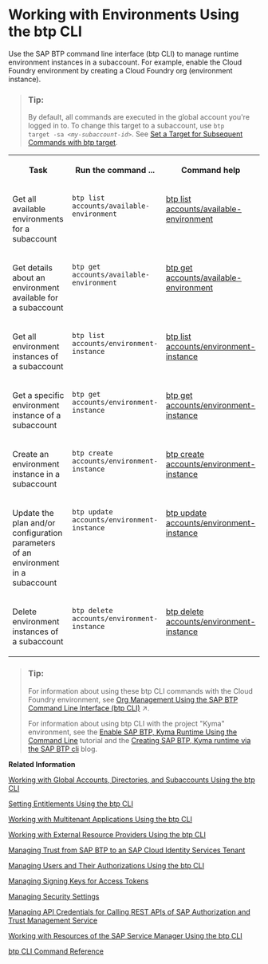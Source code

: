 <!-- loio48db1553eb18451e8f71fc56d99ede71 -->

# Working with Environments Using the btp CLI

Use the SAP BTP command line interface \(btp CLI\) to manage runtime environment instances in a subaccount. For example, enable the Cloud Foundry environment by creating a Cloud Foundry org \(environment instance\).

> ### Tip:  
> By default, all commands are executed in the global account you're logged in to. To change this target to a subaccount, use <code>btp target -sa <i class="varname">&lt;my-subaccount-id&gt;</i></code>. See [Set a Target for Subsequent Commands with btp target](set-a-target-for-subsequent-commands-with-btp-target-720645a.md).


<table>
<tr>
<th valign="top">

Task

</th>
<th valign="top">

Run the command ...

</th>
<th valign="top">

Command help

</th>
</tr>
<tr>
<td valign="top">

Get all available environments for a subaccount

</td>
<td valign="top">

`btp list accounts/available-environment`

</td>
<td valign="top">

[btp list accounts/available-environment](https://help.sap.com/docs/BTP/btp-cli/btp-list-accounts-available-environment.html)

</td>
</tr>
<tr>
<td valign="top">

Get details about an environment available for a subaccount

</td>
<td valign="top">

`btp get accounts/available-environment`

</td>
<td valign="top">

[btp get accounts/available-environment](https://help.sap.com/docs/BTP/btp-cli/btp-get-accounts-available-environment.html)

</td>
</tr>
<tr>
<td valign="top">

Get all environment instances of a subaccount

</td>
<td valign="top">

`btp list accounts/environment-instance`

</td>
<td valign="top">

[btp list accounts/environment-instance](https://help.sap.com/docs/BTP/btp-cli/btp-list-accounts-environment-instance.html)

</td>
</tr>
<tr>
<td valign="top">

Get a specific environment instance of a subaccount

</td>
<td valign="top">

`btp get accounts/environment-instance`

</td>
<td valign="top">

[btp get accounts/environment-instance](https://help.sap.com/docs/BTP/btp-cli/btp-get-accounts-environment-instance.html)

</td>
</tr>
<tr>
<td valign="top">

Create an environment instance in a subaccount

</td>
<td valign="top">

`btp create accounts/environment-instance`

</td>
<td valign="top">

[btp create accounts/environment-instance](https://help.sap.com/docs/BTP/btp-cli/btp-create-accounts-environment-instance.html)

</td>
</tr>
<tr>
<td valign="top">

Update the plan and/or configuration parameters of an environment in a subaccount

</td>
<td valign="top">

`btp update accounts/environment-instance`

</td>
<td valign="top">

[btp update accounts/environment-instance](https://help.sap.com/docs/BTP/btp-cli/btp-update-accounts-environment-instance.html)

</td>
</tr>
<tr>
<td valign="top">

Delete environment instances of a subaccount

</td>
<td valign="top">

`btp delete accounts/environment-instance`

</td>
<td valign="top">

[btp delete accounts/environment-instance](https://help.sap.com/docs/BTP/btp-cli/btp-delete-accounts-environment-instance.html)

</td>
</tr>
</table>

> ### Tip:  
> For information about using these btp CLI commands with the Cloud Foundry environment, see [Org Management Using the SAP BTP Command Line Interface (btp CLI)](https://help.sap.com/viewer/65de2977205c403bbc107264b8eccf4b/Cloud/en-US/aee40e1afa56445a9bd57c2621d6eaaa.html "The Cloud Foundry environment allows you to create polyglot cloud applications in Cloud Foundry. To manage the lifecycle of an org in the Cloud Foundry environment, use the accounts/environment-instance command in the btp CLI.") :arrow_upper_right:.
> 
> For information about using btp CLI with the project "Kyma" environment, see the [Enable SAP BTP, Kyma Runtime Using the Command Line](https://developers.sap.com/tutorials/btp-cli-setup-kyma-cluster.html) tutorial and the [Creating SAP BTP, Kyma runtime via the SAP BTP cli](https://community.sap.com/t5/technology-blogs-by-sap/creating-sap-btp-kyma-runtime-via-the-sap-btp-cli/ba-p/13526069) blog.

**Related Information**  


[Working with Global Accounts, Directories, and Subaccounts Using the btp CLI](working-with-global-accounts-directories-and-subaccounts-using-the-btp-cli-85a683e.md "Use the SAP BTP command line interface (btp CLI) to manage operations with global accounts, directories, and subaccounts.")

[Setting Entitlements Using the btp CLI](setting-entitlements-using-the-btp-cli-5af849c.md "Use the SAP BTP command line interface (btp CLI) to set entitlements to define the functionality or permissions available for users of global accounts, directories, and subaccounts.")

[Working with Multitenant Applications Using the btp CLI](working-with-multitenant-applications-using-the-btp-cli-c1b0fcc.md "Use the SAP BTP command line interface (btp CLI) to manage the multitenant applications to which a subaccount is entitled to subscribe.")

[Working with External Resource Providers Using the btp CLI](working-with-external-resource-providers-using-the-btp-cli-48d7688.md "Use the SAP BTP command line interface (btp CLI) to get details, or to create or delete resource provider instances in a global account.")

[Managing Trust from SAP BTP to an SAP Cloud Identity Services Tenant](managing-trust-from-sap-btp-to-an-sap-cloud-identity-services-tenant-6140107.md "SAP BTP supports identity federation. Its concept is to reuse the user bases of identity providers. To use a custom identity provider, your global account or subaccount in SAP BTP must have a trust relationship to the identity provider you want to use.")

[Managing Users and Their Authorizations Using the btp CLI](managing-users-and-their-authorizations-using-the-btp-cli-94bb593.md "User authorizations are managed by assigning role collections to users (for example, Subaccount Administrator). Use the SAP BTP command-line interface (btp CLI) to manage roles and role collections, and to assign role collections to users.")

[Managing Signing Keys for Access Tokens](managing-signing-keys-for-access-tokens-dfca1d3.md "Use the SAP BTP command line interface (btp CLI) to manage signing keys for access tokens in the subaccount.")

[Managing Security Settings](managing-security-settings-168dd75.md "Use the SAP BTP command line interface (btp CLI) to display and update the security settings for the subaccount.")

[Managing API Credentials for Calling REST APIs of SAP Authorization and Trust Management Service](managing-api-credentials-for-calling-rest-apis-of-sap-authorization-and-trust-manag-ce43eb5.md "Use the SAP BTP command line interface (btp CLI) to manage API credentials, which enable you to access the REST APIs of the SAP Authorization and Trust Management service.")

[Working with Resources of the SAP Service Manager Using the btp CLI](working-with-resources-of-the-sap-service-manager-using-the-btp-cli-fe6a53b.md "Use the SAP BTP command line interface to perform various operations related to your platforms, attached service brokers, service instances, and service bindings.")

[btp CLI Command Reference](https://help.sap.com/docs/BTP/btp-cli/intro.html)

